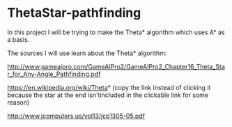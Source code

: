 # ThetaStar-pathfinding
In this project I will be trying to make the Theta* algorithm which uses A* as a basis.

The sources I will use learn about the Theta* algorithm:

http://www.gameaipro.com/GameAIPro2/GameAIPro2_Chapter16_Theta_Star_for_Any-Angle_Pathfinding.pdf

https://en.wikipedia.org/wiki/Theta* (copy the link instead of clicking it because the star at the end isn'tincluded in the clickable link for some reason)

http://www.jcomputers.us/vol13/jcp1305-05.pdf

